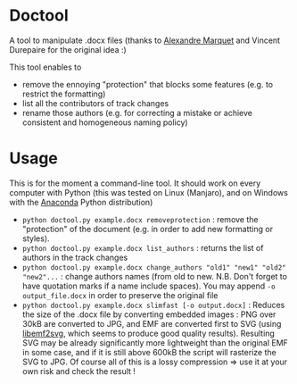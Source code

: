 # Doctool
A tool to manipulate .docx files (thanks to [Alexandre Marquet](https://github.com/alexmrqt) and Vincent Durepaire for the original idea :)

This tool enables to
* remove the ennoying "protection" that blocks some features (e.g. to restrict the formatting)
* list all the contributors of track changes
* rename those authors (e.g. for correcting a mistake or achieve consistent and homogeneous naming policy)

# Usage
This is for the moment a command-line tool. It should work on every computer with Python (this was tested on Linux (Manjaro), and on Windows with the [Anaconda](https://www.anaconda.com/products/individual) Python distribution)

* `python doctool.py example.docx removeprotection` : remove the "protection" of the document (e.g. in order to add new formatting or styles).
* `python doctool.py example.docx list_authors` : returns the list of authors in the track changes
* `python doctool.py example.docx change_authors "old1" "new1" "old2" "new2"...` : change authors names (from old to new. N.B. Don't forget to have quotation marks if a name include spaces). You may append `-o output_file.docx` in order to preserve the original file
* `python doctool.py example.docx slimfast [-o output.docx]` : Reduces the size of the .docx file by converting embedded images : PNG over 30kB are converted to JPG, and EMF are converted first to SVG (using [libemf2svg](https://github.com/kakwa/libemf2svg), which seems to produce good quality results). Resulting SVG may be already significantly more lightweight than the original EMF in some case, and if it is still above 600kB the script will rasterize the SVG to JPG. Of course all of this is a lossy compression => use it at your own risk and check the result !
